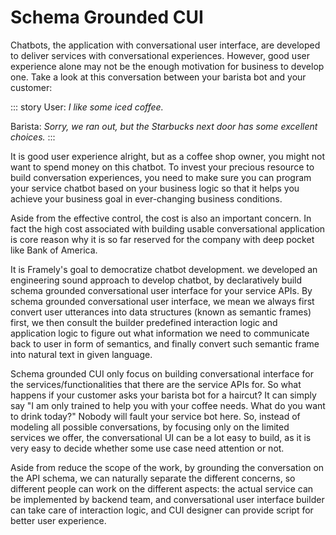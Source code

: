 # Schema Grounded CUI
Chatbots, the application with conversational user interface, are developed to deliver services with conversational experiences. However, good user experience alone may not be the enough motivation for business to develop one. Take a look at this conversation between your barista bot and your customer:

::: story
User: *I like some iced coffee.*

Barista: *Sorry, we ran out, but the Starbucks next door has some excellent choices.*
:::

It is good user experience alright, but as a coffee shop owner, you might not want to spend money on this chatbot. To invest your precious resource to build conversation experiences, you need to make sure you can program your service chatbot based on your business logic so that it helps you achieve your business goal in ever-changing business conditions. 

Aside from the effective control, the cost is also an important concern. In fact the high cost associated with building usable conversational application is core reason why it is so far reserved for the company with deep pocket like Bank of America. 

It is Framely's goal to democratize chatbot development. we developed an engineering sound approach to develop chatbot, by declaratively build schema grounded conversational user interface for your service APIs. By schema grounded conversational user interface, we mean we always first convert user utterances into data structures (known as semantic frames) first, we then consult the builder predefined interaction logic and application logic to figure out what information we need to communicate back to user in form of semantics, and finally convert such semantic frame into natural text in given language.


Schema grounded CUI only focus on building conversational interface for the services/functionalities that there are the service APIs for. So what happens if your customer asks your barista bot for a haircut? It can simply say "I am only trained to help you with your coffee needs. What do you want to drink today?" Nobody will fault your service bot here. So, instead of modeling all possible conversations, by focusing only on the limited services we offer, the conversational UI can be a lot easy to build, as it is very easy to decide whether some use case need attention or not.

Aside from reduce the scope of the work, by grounding the conversation on the API schema, we can naturally separate the different concerns, so different people can work on the different aspects: the actual service can be implemented by backend team, and conversational user interface builder can take care of interaction logic, and CUI designer can provide script for better user experience.